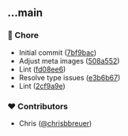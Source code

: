 
## ...main


### 🏡 Chore

- Initial commit ([7bf9bac](https://github.com/stacksjs/ts-slug/commit/7bf9bac))
- Adjust meta images ([508a552](https://github.com/stacksjs/ts-slug/commit/508a552))
- Lint ([fd08ee6](https://github.com/stacksjs/ts-slug/commit/fd08ee6))
- Resolve type issues ([e3b6b67](https://github.com/stacksjs/ts-slug/commit/e3b6b67))
- Lint ([2cf9a9e](https://github.com/stacksjs/ts-slug/commit/2cf9a9e))

### ❤️ Contributors

- Chris ([@chrisbbreuer](https://github.com/chrisbbreuer))

